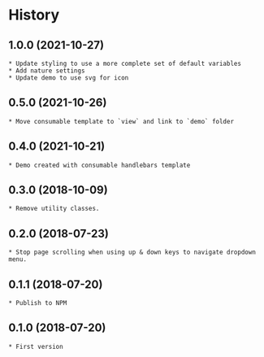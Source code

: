 # History

## 1.0.0 (2021-10-27)
    * Update styling to use a more complete set of default variables
    * Add nature settings
    * Update demo to use svg for icon

## 0.5.0 (2021-10-26)
    * Move consumable template to `view` and link to `demo` folder

## 0.4.0 (2021-10-21)
    * Demo created with consumable handlebars template

## 0.3.0 (2018-10-09)
    * Remove utility classes.

## 0.2.0 (2018-07-23)
    * Stop page scrolling when using up & down keys to navigate dropdown menu.

## 0.1.1 (2018-07-20)
    * Publish to NPM

## 0.1.0 (2018-07-20)
    * First version
